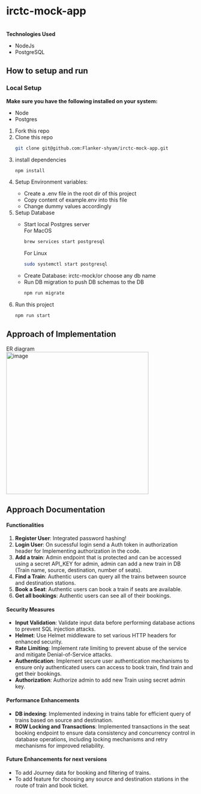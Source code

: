 <h1>irctc-mock-app</h1>

<br>
<div>
<strong>Technologies Used</strong><br>
<ul>
<li>NodeJs</li>
<li>PostgreSQL</li>
</ul>
</div>

<div>
<h2>How to setup and run</h2>
<h3>Local Setup</h3>
<strong>Make sure you have the following installed on your system:</strong>
<ul>
  <li>Node</li>
  <li>Postgres</li>
</ul>
<ol>
  <li>Fork this repo</li>
  <li>Clone this repo</li>
  
  ```bash
  git clone git@github.com:Flanker-shyam/irctc-mock-app.git
  ```
<li>install dependencies</li>

  ```bash
  npm install
  ```
<li>Setup Environment variables: </li>

<ul>
  <li>Create a .env file in the root dir of this project</li>
  <li>Copy content of example.env into this file</li>
  <li>Change dummy values accordingly</li>
</ul>

<li>Setup Database</li>
<ul>
  <li>
    Start local Postgres server<br>
    For MacOS

  ```bash
  brew services start postgresql
  ```

For Linux

 ```bash
 sudo systemctl start postgresql
 ```

  </li>
  <li>
    Create Database: irctc-mock/or choose any db name
  </li>
  <li>
    Run DB migration to push DB schemas to the DB
    
  ```bash
  npm run migrate
  ```
    
  </li>
</ul>
  <li>Run this project</li>
     
  ```bash
  npm run start
  ```
</ol>

</div>

<div>
  <h2>Approach of Implementation</h2>
  ER diagram
  <br>
  <img width="379" alt="image" src="https://github.com/Flanker-shyam/irctc-mock-app/assets/85950516/ea9644e0-0ea3-4095-aa5f-4affaf5b20f5">


## Approach Documentation

#### Functionalities
1. **Register User**: Integrated password hashing!
2. **Login User**: On sucessful login send a Auth token in authorization header for Implementing authorization in the code.
3. **Add a train**: Admin endpoint that is protected and can be accessed using a secret API_KEY for admin, admin can add a new train in DB (Train name, source, destination, number of seats).
4. **Find a Train**: Authentic users can query all the trains between source and destination stations.
5. **Book a Seat**: Authentic users can book a train if seats are available.
6. **Get all bookings**: Authentic users can see all of their bookings.

#### Security Measures
- **Input Validation**: Validate input data before performing database actions to prevent SQL injection attacks.
- **Helmet**: Use Helmet middleware to set various HTTP headers for enhanced security.
- **Rate Limiting**: Implement rate limiting to prevent abuse of the service and mitigate Denial-of-Service attacks.
- **Authentication**: Implement secure user authentication mechanisms to ensure only authenticated users can access to book train, find train and get their bookings.
- **Authorization**: Authorize admin to add new Train using secret admin key.

#### Performance Enhancements
- **DB indexing**: Implemented indexing in trains table for efficient query of trains based on source and destination.
- **ROW Locking and Transactions**: Implemented transactions in the seat booking endpoint to ensure data consistency and concurrency control in database operations, including locking mechanisms and retry mechanisms for improved reliability.

#### Future Enhancements for next versions
- To add Journey data for booking and filtering of trains.
- To add feature for choosing any source and destination stations in the route of train and book ticket.
</div>

